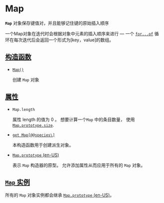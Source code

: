 # Map

**`Map`** 对象保存键值对，并且能够记住键的原始插入顺序

一个Map对象在迭代时会根据对象中元素的插入顺序来进行 — 一个  [`for...of`](https://developer.mozilla.org/zh-CN/docs/Web/JavaScript/Reference/Statements/for...of) 循环在每次迭代后会返回一个形式为[key，value]的数组。

## [构造函数](https://developer.mozilla.org/zh-CN/docs/Web/JavaScript/Reference/Global_Objects/Map#构造函数)

- [`Map()`](https://developer.mozilla.org/zh-CN/docs/Web/JavaScript/Reference/Global_Objects/Map/Map)

  创建 `Map` 对象

  

## [属性](https://developer.mozilla.org/zh-CN/docs/Web/JavaScript/Reference/Global_Objects/Map#属性)

- `Map.length`

  属性 length 的值为 0 。 想要计算一个`Map` 中的条目数量， 使用 [`Map.prototype.size`](https://developer.mozilla.org/zh-CN/docs/Web/JavaScript/Reference/Global_Objects/Map/size).

- [`get Map[@@species\]`](https://developer.mozilla.org/zh-CN/docs/Web/JavaScript/Reference/Global_Objects/Map/@@species)

  本构造函数用于创建派生对象。

- [`Map.prototype` (en-US)](https://developer.mozilla.org/en-US/docs/Web/JavaScript/Reference/Global_Objects/Map)

  表示 `Map` 构造器的原型。 允许添加属性从而应用于所有的 `Map` 对象。

## [`Map` 实例](https://developer.mozilla.org/zh-CN/docs/Web/JavaScript/Reference/Global_Objects/Map#map_实例)

所有的 `Map` 对象实例都会继承 [`Map.prototype` (en-US)](https://developer.mozilla.org/en-US/docs/Web/JavaScript/Reference/Global_Objects/Map)。
